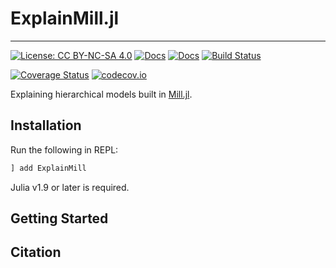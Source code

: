 # ExplainMill.jl

---

[![License: CC BY-NC-SA 4.0](https://img.shields.io/badge/License-CC_BY--NC--SA_4.0-lightgrey.svg)](https://github.com/CTUAvastLab/ExplainMill.jl/blob/main/LICENSE.md)
[![Docs](https://img.shields.io/badge/docs-stable-blue.svg)](https://CTUAvastLab.github.io/ExplainMill.jl/stable)
[![Docs](https://img.shields.io/badge/docs-dev-blue.svg)](https://CTUAvastLab.github.io/ExplainMill.jl/dev)
[![Build Status](https://github.com/CTUAvastLab/ExplainMill.jl/workflows/CI/badge.svg)](https://github.com/CTUAvastLab/ExplainMill.jl/actions?query=workflow%3ACI)

[![Coverage Status](https://coveralls.io/repos/github/CTUAvastLab/ExplainMill.jl/badge.svg?branch=master)](https://coveralls.io/github/CTUAvastLab/ExplainMill.jl?branch=master)
[![codecov.io](http://codecov.io/github/CTUAvastLab/ExplainMill.jl/coverage.svg?branch=master)](http://codecov.io/github/CTUAvastLab/ExplainMill.jl?branch=master)

Explaining hierarchical models built in [Mill.jl](https://github.com/CTUAvastLab/Mill.jl).

## Installation

Run the following in REPL:

```julia
] add ExplainMill
```

Julia v1.9 or later is required.

## Getting Started

## Citation

